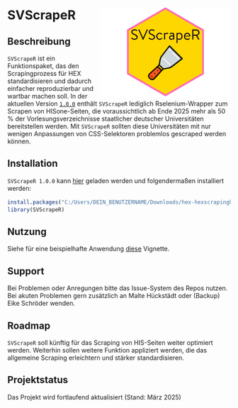 # SVScrapeR <img src="img/SVScrapeR.svg" align="right" height="200" /></a>

## Beschreibung  
`SVScrapeR` ist ein Funktionspaket, das den Scrapingprozess für HEX standardisieren und dadurch einfacher reproduzierbar und wartbar machen soll. In der aktuellen Version [`1.0.0`](http://srv-data01:30080/hex/hex-hexscrapinghelpers/-/releases/1.0.0) enthält `SVScrapeR` lediglich Rselenium-Wrapper zum Scrapen von HISone-Seiten, die voraussichtlich ab Ende 2025 mehr als 50 % der Vorlesungsverzeichnisse staatlicher deutscher Universitäten bereitstellen werden. Mit `SVScrapeR` sollten diese Universitäten mit nur wenigen Anpassungen von CSS-Selektoren problemlos gescraped werden können.

## Installation

`SVScrapeR 1.0.0` kann [hier](http://srv-data01:30080/hex/hex-hexscrapinghelpers/-/archive/1.0.0/hex-hexscrapinghelpers-1.0.0.tar.gz) geladen werden und folgendermaßen installiert werden:

```r
install.packages("C:/Users/DEIN_BENUTZERNAME/Downloads/hex-hexscrapinghelpers-1.0.0.tar.gz", repos = NULL, type = "source") 
library(SVScrapeR)
```

## Nutzung

Siehe für eine beispielhafte Anwendung [diese](http://srv-data01:30080/hex/hex-hexscrapinghelpers/-/blob/main/md_vignettes/scrape_his.md?ref_type=heads) Vignette.

## Support

Bei Problemen oder Anregungen bitte das Issue-System des Repos nutzen. Bei akuten Problemen gern zusätzlich an Malte Hückstädt oder (Backup) Eike Schröder wenden. 

## Roadmap

`SVScrapeR` soll künftig für das Scraping von HIS-Seiten weiter optimiert werden. Weiterhin sollen weitere Funktion appliziert werden, die das allgemeine Scraping erleichtern und stärker standardisieren. 

## Projektstatus

Das Projekt wird fortlaufend aktualisiert (Stand: März 2025)


